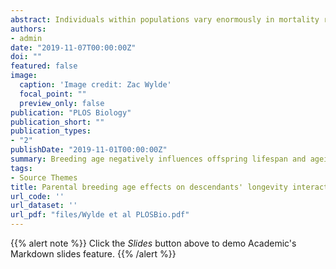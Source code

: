 ```yaml
---
abstract: Individuals within populations vary enormously in mortality risk and longevity, but the causes of this variation remain poorly understood. A potentially important and phylogenetically widespread source of such variation is maternal age at breeding, which typically has negative effects on offspring longevity. Here, we show that paternal age can affect offspring longevity as strongly as maternal age does and that breeding age effects can interact over 2 generations in both matrilines and patrilines. We manipulated maternal and paternal ages at breeding over 2 generations in the neriid fly Telostylinus angusticollis. To determine whether breeding age effects can be modulated by the environment, we also manipulated larval diet and male competitive environment in the first generation. We found separate and interactive effects of parental and grand-parental ages at breeding on descendants' mortality rate and life span in both matrilines and patrilines. These breeding age effects were not modulated by grand-parental larval diet quality or competitive environment. Our findings suggest that variation in maternal and paternal ages at breeding could contribute substantially to intrapopulation variation in mortality and longevity.
authors:
- admin
date: "2019-11-07T00:00:00Z"
doi: ""
featured: false
image:
  caption: 'Image credit: Zac Wylde'
  focal_point: ""
  preview_only: false
publication: "PLOS Biology"
publication_short: ""
publication_types:
- "2"
publishDate: "2019-11-01T00:00:00Z"
summary: Breeding age negatively influences offspring lifespan and ageing over two generations in both patrilines and matrilines.
tags:
- Source Themes
title: Parental breeding age effects on descendants' longevity interact over 2 generations in matrilines and patrilines
url_code: ''
url_dataset: ''
url_pdf: "files/Wylde et al PLOSBio.pdf"
---
```


{{% alert note %}}
Click the *Slides* button above to demo Academic's Markdown slides feature.
{{% /alert %}}